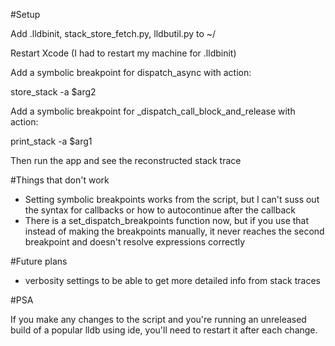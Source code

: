 #Setup

Add .lldbinit, stack_store_fetch.py, lldbutil.py to ~/

Restart Xcode (I had to restart my machine for .lldbinit)

Add a symbolic breakpoint for dispatch_async with action:

store_stack -a $arg2

Add a symbolic breakpoint for _dispatch_call_block_and_release with action:

print_stack -a $arg1

Then run the app and see the reconstructed stack trace

#Things that don't work

* Setting symbolic breakpoints works from the script, but I can't suss out the syntax for callbacks or how to autocontinue after the callback
* There is a set_dispatch_breakpoints function now, but if you use that instead of making the breakpoints manually, it never reaches the second breakpoint and doesn't resolve expressions correctly

#Future plans

* verbosity settings to be able to get more detailed info from stack traces

#PSA

If you make any changes to the script and you're running an unreleased build of a popular lldb using ide, you'll need to restart it after each change.